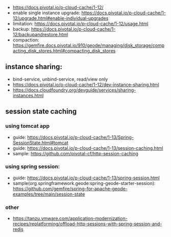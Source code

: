 - https://docs.pivotal.io/p-cloud-cache/1-12/
- enable single instance upgrade: https://docs.pivotal.io/p-cloud-cache/1-12/upgrade.html#enable-individual-upgrades
- limitation: https://docs.pivotal.io/p-cloud-cache/1-12/usage.html
- backup: https://docs.pivotal.io/p-cloud-cache/1-12/backupandrestore.html
- compaction: https://gemfire.docs.pivotal.io/910/geode/managing/disk_storage/compacting_disk_stores.html#compacting_disk_stores

## instance sharing: 
- bind-service, unbind-service, read/view only
- https://docs.pivotal.io/p-cloud-cache/1-12/dev-instance-sharing.html
- https://docs.cloudfoundry.org/devguide/services/sharing-instances.html
  
## session state caching
### using tomcat app
- guide: https://docs.pivotal.io/p-cloud-cache/1-13/Spring-SessionState.html#tomcat
- guide: https://docs.pivotal.io/p-cloud-cache/1-13/session-caching.html
- sample: https://github.com/pivotal-cf/http-session-caching
### using spring session:
- guide: https://docs.pivotal.io/p-cloud-cache/1-13/spring-session.html
- sample(org.springframework.geode:spring-geode-starter-session): https://github.com/gemfire/spring-for-apache-geode-examples/tree/main/session-state

### other
- https://tanzu.vmware.com/application-modernization-recipes/replatforming/offload-http-sessions-with-spring-session-and-redis

